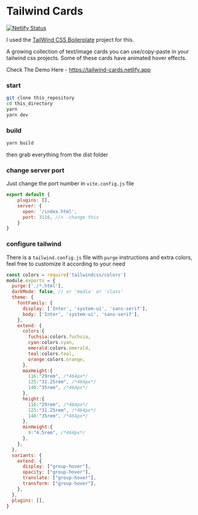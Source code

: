 # Tailwind Cards

[![Netlify Status](https://api.netlify.com/api/v1/badges/d9d621c2-bace-4ca0-95e0-3ad4f38318cf/deploy-status)](https://app.netlify.com/sites/tailwind-cards/deploys)

I used the [TailWind CSS Boilerplate](https://github.com/hasinhayder/tailwind-boilerplate) project for this. 

A growing collection of text/image cards you can use/copy-paste in your tailwind css projects. Some of these cards have animated hover effects.

Check The Demo Here - https://tailwind-cards.netlify.app


### start
```sh
git clone this_repository
cd this_directory
yarn
yarn dev
```

### build
```sh
yarn build
```

then grab everything from the dist folder

### change server port
Just change the port number in `vite.config.js` file
```javascript
export default {
    plugins: [],
    server: {
      open: '/index.html',
      port: 3116, //< -change this
    }
}

```

### configure tailwind
There is a `tailwind.config.js` file with `purge` instructions and extra colors, feel free to customize it according to your need
```javascript
const colors = require('tailwindcss/colors')
module.exports = {
  purge:['./*.html'],
  darkMode: false, // or 'media' or 'class'
  theme: {
    fontFamily: {
      display: ['Inter', 'system-ui', 'sans-serif'],
      body: ['Inter', 'system-ui', 'sans-serif'],
    },
    extend: {
      colors:{
        fuchsia:colors.fuchsia,
        cyan:colors.cyan,
        emerald:colors.emerald,
        teal:colors.teal,
        orange:colors.orange,
      },
      maxHeight:{
        116:"29rem", /*464px*/
        125:"31.25rem", /*464px*/
        140:"35rem", /*464px*/
      },
      height:{
        116:"29rem", /*464px*/
        125:"31.25rem", /*464px*/
        140:"35rem", /*464px*/
      },
      minHeight:{
        9:"4.5rem", /*464px*/
      },
    },
  },
  variants: {
    extend: {
      display: ["group-hover"],
      opacity: ["group-hover"],
      translate: ["group-hover"],
      transform: ["group-hover"],
    },
  },
  plugins: [],
}
```

